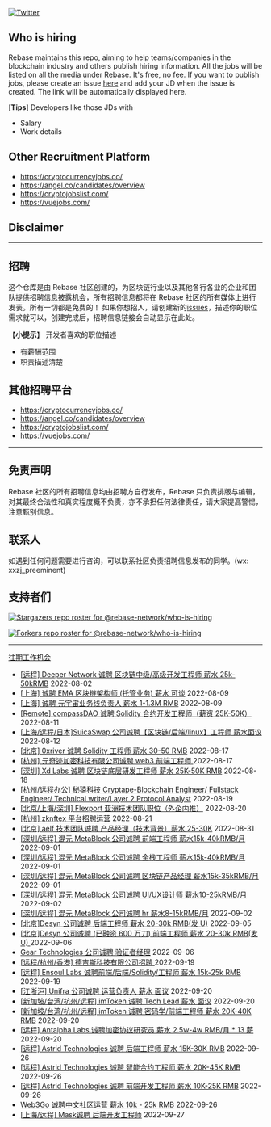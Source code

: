 [![Twitter](https://img.shields.io/twitter/url?label=Rebase&url=https%3A%2F%2Ftwitter.com%2FRebaseCommunity)](https://twitter.com/RebaseCommunity)

## Who is hiring

Rebase maintains this repo, aiming to help teams/companies in the blockchain industry and others publish hiring information. All the jobs will be listed on all the media under Rebase. It's free, no fee.
If you want to publish jobs, please create an issue [here](https://github.com/rebase-network/who-is-hiring/issues/) and add your JD when the issue is created. The link will be automatically displayed here.

[**Tips**]
Developers like those JDs with
- Salary
- Work details

## Other Recruitment Platform

- https://cryptocurrencyjobs.co/
- https://angel.co/candidates/overview
- https://cryptojobslist.com/
- https://vuejobs.com/

## Disclaimer

---

## 招聘

这个仓库是由 Rebase 社区创建的，为区块链行业以及其他各行各业的企业和团队提供招聘信息披露机会，所有招聘信息都将在 Rebase 社区的所有媒体上进行发表。所有一切都是免费的！
如果你想招人，请创建新的[issues](https://github.com/rebase-network/who-is-hiring/issues/)，描述你的职位需求就可以，创建完成后，招聘信息链接会自动显示在此处。

【**小提示**】
开发者喜欢的职位描述
- 有薪酬范围
- 职责描述清楚

## 其他招聘平台
- https://cryptocurrencyjobs.co/
- https://angel.co/candidates/overview
- https://cryptojobslist.com/
- https://vuejobs.com/

---

## 免责声明

Rebase 社区的所有招聘信息均由招聘方自行发布，Rebase 只负责排版与编辑，对其最终合法性和真实程度概不负责，亦不承担任何法律责任，请大家提高警惕，注意甄别信息。

## 联系人
如遇到任何问题需要进行咨询，可以联系社区负责招聘信息发布的同学。(wx: xxzj_preeminent)

## 支持者们
[![Stargazers repo roster for @rebase-network/who-is-hiring](https://reporoster.com/stars/rebase-network/who-is-hiring)](https://github.com/rebase-network/who-is-hiring/stargazers)

[![Forkers repo roster for @rebase-network/who-is-hiring](https://reporoster.com/forks/rebase-network/who-is-hiring)](https://github.com/rebase-network/who-is-hiring/network/members)

---

[往期工作机会](./jobs.md)

- [[远程] Deeper Network 诚聘 区块链中级/高级开发工程师 薪水 25k-50kRMB](https://github.com/rebase-network/who-is-hiring/issues/174) 2022-08-02
- [[上海] 诚聘 EMA 区块链架构师 (托管业务) 薪水 可谈](https://github.com/rebase-network/who-is-hiring/issues/175) 2022-08-09
- [[上海] 诚聘 元宇宙业务线负责人 薪水 1-1.3M RMB](https://github.com/rebase-network/who-is-hiring/issues/176) 2022-08-09
- [[Remote] compassDAO 诚聘 Solidity 合约开发工程师（薪资 25K-50K）](https://github.com/rebase-network/who-is-hiring/issues/177) 2022-08-11
- [[上海/远程/日本]SuicaSwap 公司诚聘【区块链/后端/linux】工程师 薪水面议](https://github.com/rebase-network/who-is-hiring/issues/178) 2022-08-12
- [[北京] 0xriver 诚聘 Solidity 工程师 薪水 30-50 RMB](https://github.com/rebase-network/who-is-hiring/issues/179) 2022-08-17
- [[杭州] 元奇迹加密科技有限公司诚聘 web3 前端工程师 ](https://github.com/rebase-network/who-is-hiring/issues/180) 2022-08-17
- [[深圳] Xd Labs 诚聘 区块链底层研发工程师 薪水 25K-50K RMB](https://github.com/rebase-network/who-is-hiring/issues/181) 2022-08-18
- [[杭州/远程办公] 秘猿科技 Cryptape-Blockchain Engineer/ Fullstack Engineer/ Technical writer/Layer 2 Protocol Analyst](https://github.com/rebase-network/who-is-hiring/issues/182) 2022-08-19
- [[北京/上海/深圳] Flexport 亚洲技术团队职位（外企内推）](https://github.com/rebase-network/who-is-hiring/issues/183) 2022-08-20
- [[杭州] zknftex 平台招聘运营](https://github.com/rebase-network/who-is-hiring/issues/184) 2022-08-21
- [[北京] aelf 技术团队诚聘 产品经理（技术背景）薪水 25-30K](https://github.com/rebase-network/who-is-hiring/issues/185) 2022-08-31
- [[深圳/远程] 混元 MetaBlock 公司诚聘 前端工程师 薪水15k-40kRMB/月](https://github.com/rebase-network/who-is-hiring/issues/186) 2022-09-01
- [[深圳/远程] 混元 MetaBlock 公司诚聘 全栈工程师 薪水15k-40kRMB/月](https://github.com/rebase-network/who-is-hiring/issues/187) 2022-09-01
- [[深圳/远程] 混元 MetaBlock 公司诚聘 区块链产品经理 薪水15k-35kRMB/月](https://github.com/rebase-network/who-is-hiring/issues/188) 2022-09-01
- [[深圳/远程] 混元 MetaBlock 公司诚聘 UI/UX设计师 薪水10-25kRMB/月](https://github.com/rebase-network/who-is-hiring/issues/189) 2022-09-02
- [[深圳/远程] 混元 MetaBlock 公司诚聘 hr 薪水8-15kRMB/月](https://github.com/rebase-network/who-is-hiring/issues/190) 2022-09-02
- [[北京]Desyn 公司诚聘 后端工程师 薪水 20-30k RMB(发 U)](https://github.com/rebase-network/who-is-hiring/issues/191) 2022-09-05
- [[北京]Desyn 公司诚聘 (已融资 600 万刀) 前端工程师 薪水 20-30k RMB(发 U) ](https://github.com/rebase-network/who-is-hiring/issues/192) 2022-09-06
- [Gear Technologies 公司诚聘 验证者经理](https://github.com/rebase-network/who-is-hiring/issues/193) 2022-09-06
- [[远程/杭州/香港] 德吉斯科技有限公司招聘 ](https://github.com/rebase-network/who-is-hiring/issues/194) 2022-09-19
- [[远程] Ensoul Labs 诚聘前端/后端/Solidity/工程师 薪水 15k-25k RMB](https://github.com/rebase-network/who-is-hiring/issues/195) 2022-09-19
- [[江浙沪] Unifra 公司诚聘 运营负责人 薪水 面议](https://github.com/rebase-network/who-is-hiring/issues/196) 2022-09-20
- [[新加坡/台湾/杭州/远程] imToken 诚聘 Tech Lead 薪水 面议](https://github.com/rebase-network/who-is-hiring/issues/197) 2022-09-20
- [[新加坡/台湾/杭州/远程] imToken 诚聘 密码学/前端工程师 薪水 20K-40K RMB](https://github.com/rebase-network/who-is-hiring/issues/198) 2022-09-20
- [[远程] Antalpha Labs 诚聘加密协议研究员 薪水 2.5w-4w RMB/月 * 13 薪](https://github.com/rebase-network/who-is-hiring/issues/199) 2022-09-20
- [[远程] Astrid Technologies 诚聘 后端工程师 薪水 15K-30K RMB](https://github.com/rebase-network/who-is-hiring/issues/200) 2022-09-26
- [[远程] Astrid Technologies 诚聘 智能合约工程师 薪水 20K-45K RMB](https://github.com/rebase-network/who-is-hiring/issues/201) 2022-09-26
- [[远程] Astrid Technologies 诚聘 前端开发工程师 薪水 10K-25K RMB](https://github.com/rebase-network/who-is-hiring/issues/202) 2022-09-26
- [Web3Go 诚聘中文社区运营 薪水 10k - 25k RMB](https://github.com/rebase-network/who-is-hiring/issues/203) 2022-09-26
- [[上海/远程] Mask诚聘 后端开发工程师](https://github.com/rebase-network/who-is-hiring/issues/204) 2022-09-27
